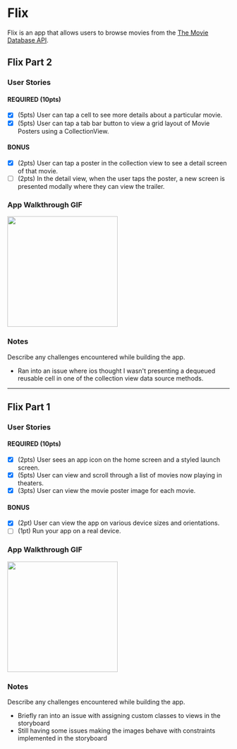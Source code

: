 # Flix

Flix is an app that allows users to browse movies from the [The Movie Database API](http://docs.themoviedb.apiary.io/#).

## Flix Part 2

### User Stories

#### REQUIRED (10pts)
- [x] (5pts) User can tap a cell to see more details about a particular movie.
- [x] (5pts) User can tap a tab bar button to view a grid layout of Movie Posters using a CollectionView.

#### BONUS
- [x] (2pts) User can tap a poster in the collection view to see a detail screen of that movie.
- [ ] (2pts) In the detail view, when the user taps the poster, a new screen is presented modally where they can view the trailer.

### App Walkthrough GIF

<img src="https://github.com/Aramist/movie-api-app/blob/assignment-2/assignment-2-demonstration.gif" width=250><br>

### Notes
Describe any challenges encountered while building the app.
- Ran into an issue where ios thought I wasn't presenting a dequeued reusable cell in one of the collection view data source methods.

---

## Flix Part 1

### User Stories

#### REQUIRED (10pts)
- [x] (2pts) User sees an app icon on the home screen and a styled launch screen.
- [x] (5pts) User can view and scroll through a list of movies now playing in theaters.
- [x] (3pts) User can view the movie poster image for each movie.

#### BONUS
- [x] (2pt) User can view the app on various device sizes and orientations.
- [ ] (1pt) Run your app on a real device.

### App Walkthrough GIF

<img src="https://s9.gifyu.com/images/Unit_1_Demo.gif" width=250><br>

### Notes
Describe any challenges encountered while building the app.
- Briefly ran into an issue with assigning custom classes to views in the storyboard
- Still having some issues making the images behave with constraints implemented in the storyboard
